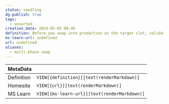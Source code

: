 ```yaml
---
status: seedling
dg-publish: true
tags:
  - unsorted
creation_date: 2024-05-05 08:46
definition: Before you swap into production as the target slot, validate that the app runs with the swapped settings.
ms-learn-url: undefined
url: undefined
aliases:
  - multi-phase swap
---
```


| MetaData   |                                              |
| ---------- | -------------------------------------------- |
| Definition | `VIEW[{definition}][text(renderMarkdown)]`   |
| Homesite   | `VIEW[{url}][text(renderMarkdown)]`          |
| MS Learn   | `VIEW[{ms-learn-url}][text(renderMarkdown)]` |
